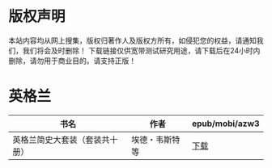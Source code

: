 # 版权声明

本站内容均从网上搜集，版权归著作人及版权方所有，如侵犯您的权益，请通知我们，我们将会及时删除！ 下载链接仅供宽带测试研究用途，请下载后在24小时内删除，请勿用于商业目的。请支持正版！

# 英格兰

| 书名 | 作者 | epub/mobi/azw3 |
| --- | --- | --- |
| 英格兰简史大套装（套装共十册） | 埃德・韦斯特等 | [下载](https://url89.ctfile.com/f/31084289-1375504159-936447?p=8866) |
